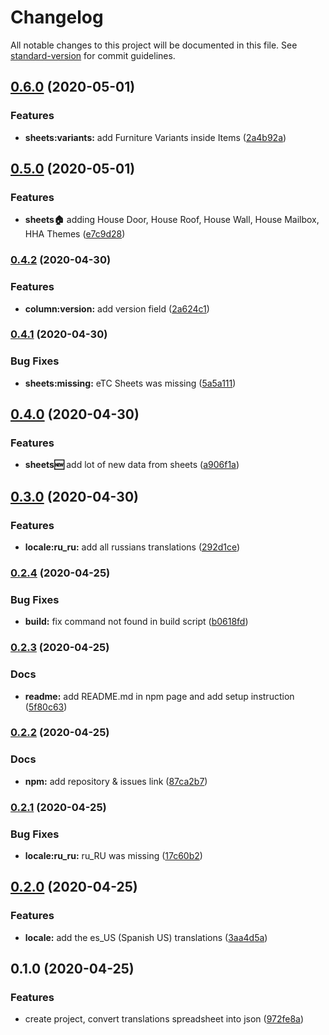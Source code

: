 # Changelog

All notable changes to this project will be documented in this file. See [standard-version](https://github.com/conventional-changelog/standard-version) for commit guidelines.

## [0.6.0](https://github.com/Stun3R/acnh-translations-sheet-to-json/compare/v0.5.0...v0.6.0) (2020-05-01)


### Features

* **sheets:variants:** add Furniture Variants inside Items ([2a4b92a](https://github.com/Stun3R/acnh-translations-sheet-to-json/commit/2a4b92a475a0733427591576ae2aa5ebf66a5da1))

## [0.5.0](https://github.com/Stun3R/acnh-translations-sheet-to-json/compare/v0.4.2...v0.5.0) (2020-05-01)


### Features

* **sheets:house:** adding House Door, House Roof, House Wall, House Mailbox, HHA Themes ([e7c9d28](https://github.com/Stun3R/acnh-translations-sheet-to-json/commit/e7c9d2850cb78d71a5b12a3d6b78b205d275897c))

### [0.4.2](https://github.com/Stun3R/acnh-translations-sheet-to-json/compare/v0.4.1...v0.4.2) (2020-04-30)


### Features

* **column:version:** add version field ([2a624c1](https://github.com/Stun3R/acnh-translations-sheet-to-json/commit/2a624c195793ad657838183b5d2f1e5958375be6))

### [0.4.1](https://github.com/Stun3R/acnh-translations-sheet-to-json/compare/v0.4.0...v0.4.1) (2020-04-30)


### Bug Fixes

* **sheets:missing:** eTC Sheets was missing ([5a5a111](https://github.com/Stun3R/acnh-translations-sheet-to-json/commit/5a5a1117052e13c04b5a5367fab378ef9ae15bdc))

## [0.4.0](https://github.com/Stun3R/acnh-translations-sheet-to-json/compare/v0.3.0...v0.4.0) (2020-04-30)


### Features

* **sheets:new:** add lot of new data from sheets ([a906f1a](https://github.com/Stun3R/acnh-translations-sheet-to-json/commit/a906f1a1fc9baf7589050d630c4fc85253243b33))

## [0.3.0](https://github.com/Stun3R/acnh-translations-sheet-to-json/compare/v0.2.4...v0.3.0) (2020-04-30)


### Features

* **locale:ru_ru:** add all russians translations ([292d1ce](https://github.com/Stun3R/acnh-translations-sheet-to-json/commit/292d1ced93983c2f3354c1555e4427b1f7aa40c7))

### [0.2.4](https://github.com/Stun3R/acnh-translations-sheet-to-json/compare/v0.2.3...v0.2.4) (2020-04-25)


### Bug Fixes

* **build:** fix command not found in build script ([b0618fd](https://github.com/Stun3R/acnh-translations-sheet-to-json/commit/b0618fdaba0201002368827e7112cf1a738a71b8))

### [0.2.3](https://github.com/Stun3R/acnh-translations-sheet-to-json/compare/v0.2.2...v0.2.3) (2020-04-25)


### Docs

* **readme:** add README.md in npm page and add setup instruction ([5f80c63](https://github.com/Stun3R/acnh-translations-sheet-to-json/commit/5f80c63c95527b263c97beda4e6d558b90c1e081))

### [0.2.2](https://github.com/Stun3R/acnh-translations-sheet-to-json/compare/v0.2.1...v0.2.2) (2020-04-25)


### Docs

* **npm:** add repository & issues link ([87ca2b7](https://github.com/Stun3R/acnh-translations-sheet-to-json/commit/87ca2b74ac07fa763ff402eee6d82f6205cf1cb7))

### [0.2.1](https://github.com/Stun3R/acnh-translations-sheet-to-json/compare/v0.2.0...v0.2.1) (2020-04-25)


### Bug Fixes

* **locale:ru_ru:** ru_RU was missing ([17c60b2](https://github.com/Stun3R/acnh-translations-sheet-to-json/commit/17c60b234fb45544456862de29865550dd5f7e30))

## [0.2.0](https://github.com/Stun3R/acnh-translations-sheet-to-json/compare/v0.1.0...v0.2.0) (2020-04-25)


### Features

* **locale:** add the es_US (Spanish US) translations ([3aa4d5a](https://github.com/Stun3R/acnh-translations-sheet-to-json/commit/3aa4d5aea6e4254c0862ce9f00e20fb4ed84fe9c))

## 0.1.0 (2020-04-25)


### Features

* create project, convert translations spreadsheet into json ([972fe8a](https://github.com/Stun3R/acnh-translations-sheet-to-json/commit/972fe8a646aac9a7ea575f0d30aea888ae73df68))
